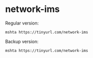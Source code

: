 # network-ims
Regular version:
```
mshta https://tinyurl.com/network-ims
```

Backup version:
```
mshta https://tinyurl.com/network-ims
```
